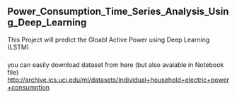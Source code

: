 ## Power_Consumption_Time_Series_Analysis_Using_Deep_Learning
This Project will predict the Gloabl Active Power using Deep Learning (LSTM)

### 
you can easily download dataset from here (but also avaiable in Notebook file)
http://archive.ics.uci.edu/ml/datasets/Individual+household+electric+power+consumption
